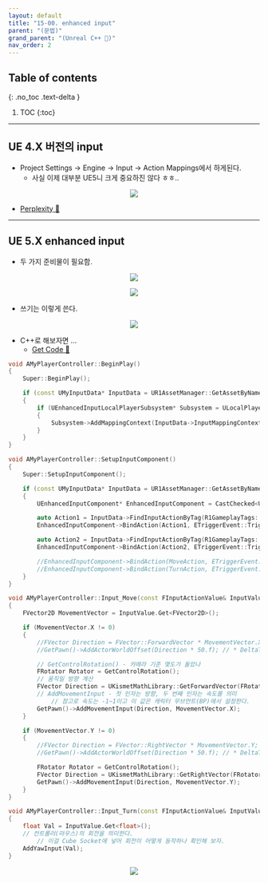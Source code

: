 ```yaml
---
layout: default
title: "15-00. enhanced input"
parent: "(문법)"
grand_parent: "(Unreal C++ 🚀)"
nav_order: 2
---
```


## Table of contents
{: .no_toc .text-delta }

1. TOC
{:toc}

---

## UE 4.X 버전의 input

* Project Settings -> Engine -> Input -> Action Mappings에서 하게된다.
    * 사실 이제 대부분 UE5니 크게 중요하진 않다 ㅎㅎ..

<p align="center">
  <img src="https://taehyungs-programming-blog.github.io/blog/assets/images/unreal/unreal_cpp_6/ucpp15-0-1.png"/>
</p>

* [Perplexity 🌟](https://www.perplexity.ai/search/Unreal-4-action-5_9gjXI9TQy0TyMcC2SoDA#4)

---

## UE 5.X enhanced input

* 두 가지 준비물이 필요함.

<p align="center">
  <img src="https://taehyungs-programming-blog.github.io/blog/assets/images/unreal/unreal_cpp_6/ucpp15-0-2.png"/>
</p>

<p align="center">
  <img src="https://taehyungs-programming-blog.github.io/blog/assets/images/unreal/unreal_cpp_6/ucpp15-0-3.png"/>
</p>

* 쓰기는 이렇게 쓴다.

<p align="center">
  <img src="https://taehyungs-programming-blog.github.io/blog/assets/images/unreal/unreal_cpp_6/ucpp15-0-4.png"/>
</p>

* C++로 해보자면 ...
    * [Get Code 🌟](https://github.com/Arthur880708/UnrealEngineGrammer/blob/1/Source/R1/Player/R1PlayerController.cpp)

```cpp
void AMyPlayerController::BeginPlay()
{
	Super::BeginPlay();

	if (const UMyInputData* InputData = UR1AssetManager::GetAssetByName<UMyInputData>("InputData"))
	{
		if (UEnhancedInputLocalPlayerSubsystem* Subsystem = ULocalPlayer::GetSubsystem<UEnhancedInputLocalPlayerSubsystem>(GetLocalPlayer()))
		{
			Subsystem->AddMappingContext(InputData->InputMappingContext, 0);
		}
	}
}

void AMyPlayerController::SetupInputComponent()
{
	Super::SetupInputComponent();

	if (const UMyInputData* InputData = UR1AssetManager::GetAssetByName<UMyInputData>("InputData"))
	{
		UEnhancedInputComponent* EnhancedInputComponent = CastChecked<UEnhancedInputComponent>(InputComponent);

		auto Action1 = InputData->FindInputActionByTag(R1GameplayTags::Input_Action_Move);
		EnhancedInputComponent->BindAction(Action1, ETriggerEvent::Triggered, this, &ThisClass::Input_Move);

		auto Action2 = InputData->FindInputActionByTag(R1GameplayTags::Input_Action_Turn);
		EnhancedInputComponent->BindAction(Action2, ETriggerEvent::Triggered, this, &ThisClass::Input_Turn);

		//EnhancedInputComponent->BindAction(MoveAction, ETriggerEvent::Triggered, this, &ThisClass::Input_Move);
		//EnhancedInputComponent->BindAction(TurnAction, ETriggerEvent::Triggered, this, &ThisClass::Input_Turn);
	}
}

void AMyPlayerController::Input_Move(const FInputActionValue& InputValue)
{
	FVector2D MovementVector = InputValue.Get<FVector2D>();

	if (MovementVector.X != 0)
	{
		//FVector Direction = FVector::ForwardVector * MovementVector.X;
		//GetPawn()->AddActorWorldOffset(Direction * 50.f); // * DeltaTime

		// GetControlRotation() - 카메라 기준 몇도가 돌았나
		FRotator Rotator = GetControlRotation();
		// 움직일 방향 계산
		FVector Direction = UKismetMathLibrary::GetForwardVector(FRotator(0, Rotator.Yaw, 0));
		// AddMovementInput - 첫 인자는 방향, 두 번째 인자는 속도를 의미 
			// 참고로 속도는 -1~1이고 이 값은 캐릭터 무브먼트(BP)에서 설정한다.
		GetPawn()->AddMovementInput(Direction, MovementVector.X);
	}

	if (MovementVector.Y != 0)
	{
		//FVector Direction = FVector::RightVector * MovementVector.Y;
		//GetPawn()->AddActorWorldOffset(Direction * 50.f); // * DeltaTime

		FRotator Rotator = GetControlRotation();
		FVector Direction = UKismetMathLibrary::GetRightVector(FRotator(0, Rotator.Yaw, 0));
		GetPawn()->AddMovementInput(Direction, MovementVector.Y);
	}
}

void AMyPlayerController::Input_Turn(const FInputActionValue& InputValue)
{
	float Val = InputValue.Get<float>();
	// 컨트롤러(마우스)의 회전을 의미한다.
		// 이걸 Cube Socket에 넣어 회전이 어떻게 동작하나 확인해 보자.
	AddYawInput(Val);
}
```

<p align="center">
  <img src="https://taehyungs-programming-blog.github.io/blog/assets/images/unreal/unreal_cpp_6/ucpp15-0-5.png"/>
</p>